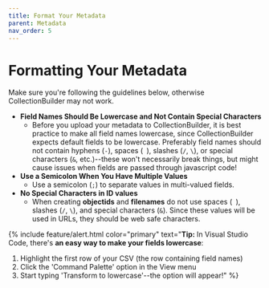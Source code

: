 ```yaml
---
title: Format Your Metadata
parent: Metadata
nav_order: 5
---
```


# Formatting Your Metadata

Make sure you're following the guidelines below, otherwise CollectionBuilder may not work.

- **Field Names Should Be Lowercase and Not Contain Special Characters**
    - Before you upload your metadata to CollectionBuilder, it is best practice to make all field names lowercase, since CollectionBuilder expects default fields to be lowercase. Preferably field names should not contain hyphens (`-`), spaces (` `), slashes (`/`, `\`), or special characters (`&`, etc.)--these won't necessarily break things, but might cause issues when fields are passed through javascript code!
- **Use a Semicolon When You Have Multiple Values**
    - Use a semicolon (`;`) to separate values in multi-valued fields.
- **No Special Characters in ID values**
    - When creating **objectids** and **filenames** do not use spaces (` `), slashes (`/`, `\`), and special characters (`&`). Since these values will be used in URLs, they should be web safe characters.

{% include feature/alert.html color="primary" text="**Tip:** In Visual Studio Code, there's **an easy way to make your fields lowercase**: 
1. Highlight the first row of your CSV (the row containing field names) 
2. Click the 'Command Palette' option in the View menu 
3. Start typing 'Transform to lowercase'--the option will appear!" %}
